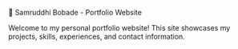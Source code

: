 💼 Samruddhi Bobade - Portfolio Website

Welcome to my personal portfolio website! This site showcases my projects, skills, experiences, and contact information.
